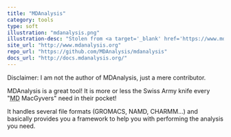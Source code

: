 ```yaml
---
title: "MDAnalysis"
category: tools
type: soft
illustration: "mdanalysis.png"
illustration-desc: "Stolen from <a target='_blank' href='https://www.mdanalysis.org/docs/documentation_pages/visualization/streamlines.html'>here</a>" 
site_url: "http://www.mdanalysis.org"
repo_url: "https://github.com/MDAnalysis/mdanalysis"
docs_url: "http://docs.mdanalysis.org/"
---
```


Disclaimer: I am not the author of MDAnalysis, just a mere contributor.

MDAnalysis is a great tool! It is more or less the Swiss Army knife every "<abbr title="Molecular Dynamics">MD</abbr> MacGyvers" need in their pocket!

It handles several file formats (GROMACS, NAMD, CHARMM...) and basically provides you a framework to help you with performing the analysis you need.

